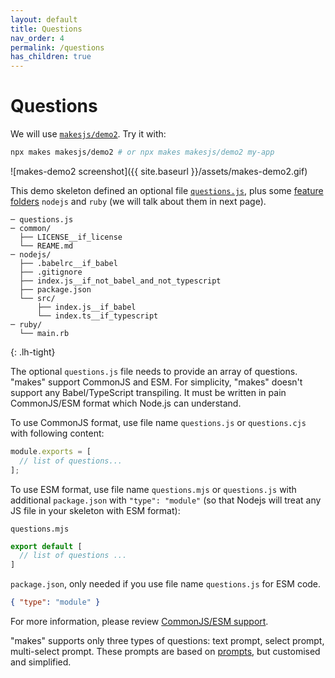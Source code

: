 ```yaml
---
layout: default
title: Questions
nav_order: 4
permalink: /questions
has_children: true
---
```


# Questions

We will use [`makesjs/demo2`](https://github.com/makesjs/demo2). Try it with:

```bash
npx makes makesjs/demo2 # or npx makes makesjs/demo2 my-app
```

![makes-demo2 screenshot]({{ site.baseurl }}/assets/makes-demo2.gif)

This demo skeleton defined an optional file [`questions.js`](https://github.com/makesjs/demo2/blob/master/questions.js), plus some [feature folders](feature-folders) `nodejs` and `ruby` (we will talk about them in next page).

```
─ questions.js
─ common/
  ├── LICENSE__if_license
  └── REAME.md
─ nodejs/
  ├── .babelrc__if_babel
  ├── .gitignore
  ├── index.js__if_not_babel_and_not_typescript
  ├── package.json
  └── src/
      ├── index.js__if_babel
      └── index.ts__if_typescript
─ ruby/
  └── main.rb
```
{: .lh-tight}

The optional `questions.js` file needs to provide an array of questions. "makes" support CommonJS and ESM. For simplicity, "makes" doesn't support any Babel/TypeScript transpiling. It must be written in pain CommonJS/ESM format which Node.js can understand.

To use CommonJS format, use file name `questions.js` or `questions.cjs` with following content:

```js
module.exports = [
  // list of questions...
];
```

To use ESM format, use file name `questions.mjs` or `questions.js` with additional `package.json` with `"type": "module"` (so that Nodejs will treat any JS file in your skeleton with ESM format):

`questions.mjs`
```js
export default [
  // list of questions ...
]
```

`package.json`, only needed if you use file name `questions.js` for ESM code.
```json
{ "type": "module" }
```

For more information, please review [CommonJS/ESM support](./commonjs-esm).

"makes" supports only three types of questions: text prompt, select prompt, multi-select prompt. These prompts are based on [prompts](https://github.com/terkelg/prompts), but customised and simplified.
